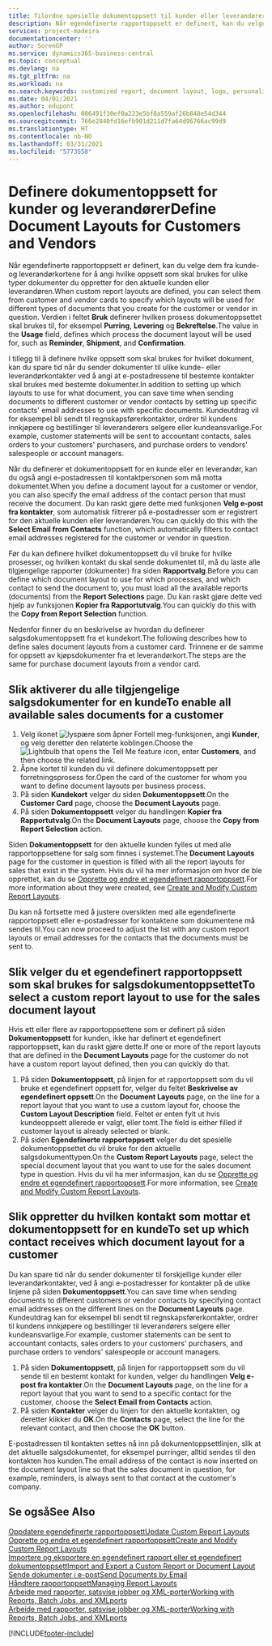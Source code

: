 ```yaml
---
title: Tilordne spesielle dokumentoppsett til kunder eller leverandører | Microsoft Docs
description: Når egendefinerte rapportoppsett er definert, kan du velge dem fra kunde- og leverandørkortene for å angi at de valgte oppsettene skal brukes for dokumenter du oppretter for den aktuelle kunden eller leverandøren.
services: project-madeira
documentationcenter: ''
author: SorenGP
ms.service: dynamics365-business-central
ms.topic: conceptual
ms.devlang: na
ms.tgt_pltfrm: na
ms.workload: na
ms.search.keywords: customized report, document layout, logo, personalize
ms.date: 04/01/2021
ms.author: edupont
ms.openlocfilehash: 086491f30ef0a223e5bf8a559af26b848e54d344
ms.sourcegitcommit: 766e2840fd16efb901d211d7fa64d96766ac99d9
ms.translationtype: HT
ms.contentlocale: nb-NO
ms.lasthandoff: 03/31/2021
ms.locfileid: "5773558"
---
```

# <a name="define-document-layouts-for-customers-and-vendors"></a><span data-ttu-id="b4696-103">Definere dokumentoppsett for kunder og leverandører</span><span class="sxs-lookup"><span data-stu-id="b4696-103">Define Document Layouts for Customers and Vendors</span></span>
<span data-ttu-id="b4696-104">Når egendefinerte rapportoppsett er definert, kan du velge dem fra kunde- og leverandørkortene for å angi hvilke oppsett som skal brukes for ulike typer dokumenter du oppretter for den aktuelle kunden eller leverandøren.</span><span class="sxs-lookup"><span data-stu-id="b4696-104">When custom report layouts are defined, you can select them from customer and vendor cards to specify which layouts will be used for different types of documents that you create for the customer or vendor in question.</span></span> <span data-ttu-id="b4696-105">Verdien i feltet **Bruk** definerer hvilken prosess dokumentoppsettet skal brukes til, for eksempel **Purring**, **Levering** og **Bekreftelse**.</span><span class="sxs-lookup"><span data-stu-id="b4696-105">The value in the **Usage** field, defines which process the document layout will be used for, such as **Reminder**, **Shipment**, and **Confirmation**.</span></span>

<span data-ttu-id="b4696-106">I tillegg til å definere hvilke oppsett som skal brukes for hvilket dokument, kan du spare tid når du sender dokumenter til ulike kunde- eller leverandørkontakter ved å angi at e-postadressene til bestemte kontakter skal brukes med bestemte dokumenter.</span><span class="sxs-lookup"><span data-stu-id="b4696-106">In addition to setting up which layouts to use for what document, you can save time when sending documents to different customer or vendor contacts by setting up specific contacts' email addresses to use with specific documents.</span></span> <span data-ttu-id="b4696-107">Kundeutdrag vil for eksempel bli sendt til regnskapsførerkontakter, ordrer til kundens innkjøpere og bestillinger til leverandørers selgere eller kundeansvarlige.</span><span class="sxs-lookup"><span data-stu-id="b4696-107">For example, customer statements will be sent to accountant contacts, sales orders to your customers' purchasers, and purchase orders to vendors' salespeople or account managers.</span></span>

<span data-ttu-id="b4696-108">Når du definerer et dokumentoppsett for en kunde eller en leverandør, kan du også angi e-postadressen til kontaktpersonen som må motta dokumentet.</span><span class="sxs-lookup"><span data-stu-id="b4696-108">When you define a document layout for a customer or vendor, you can also specify the email address of the contact person that must receive the document.</span></span> <span data-ttu-id="b4696-109">Du kan raskt gjøre dette med funksjonen **Velg e-post fra kontakter**, som automatisk filtrerer på e-postadresser som er registrert for den aktuelle kunden eller leverandøren.</span><span class="sxs-lookup"><span data-stu-id="b4696-109">You can quickly do this with the **Select Email from Contacts** function, which automatically filters to contact email addresses registered for the customer or vendor in question.</span></span>

<span data-ttu-id="b4696-110">Før du kan definere hvilket dokumentoppsett du vil bruke for hvilke prosesser, og hvilken kontakt du skal sende dokumentet til, må du laste alle tilgjengelige rapporter (dokumenter) fra siden **Rapportvalg**.</span><span class="sxs-lookup"><span data-stu-id="b4696-110">Before you can define which document layout to use for which processes, and which contact to send the document to, you must load all the available reports (documents) from the **Report Selections** page.</span></span> <span data-ttu-id="b4696-111">Du kan raskt gjøre dette ved hjelp av funksjonen **Kopier fra Rapportutvalg**.</span><span class="sxs-lookup"><span data-stu-id="b4696-111">You can quickly do this with the **Copy from Report Selection** function.</span></span>

<span data-ttu-id="b4696-112">Nedenfor finner du en beskrivelse av hvordan du definerer salgsdokumentoppsett fra et kundekort.</span><span class="sxs-lookup"><span data-stu-id="b4696-112">The following describes how to define sales document layouts from a customer card.</span></span> <span data-ttu-id="b4696-113">Trinnene er de samme for oppsett av kjøpsdokumenter fra et leverandørkort.</span><span class="sxs-lookup"><span data-stu-id="b4696-113">The steps are the same for purchase document layouts from a vendor card.</span></span>

## <a name="to-enable-all-available-sales-documents-for-a-customer"></a><span data-ttu-id="b4696-114">Slik aktiverer du alle tilgjengelige salgsdokumenter for en kunde</span><span class="sxs-lookup"><span data-stu-id="b4696-114">To enable all available sales documents for a customer</span></span>
1. <span data-ttu-id="b4696-115">Velg ikonet ![lyspære som åpner Fortell meg-funksjonen](media/ui-search/search_small.png "Fortell hva du vil gjøre"), angi **Kunder**, og velg deretter den relaterte koblingen.</span><span class="sxs-lookup"><span data-stu-id="b4696-115">Choose the ![Lightbulb that opens the Tell Me feature](media/ui-search/search_small.png "Tell me what you want to do") icon, enter **Customers**, and then choose the related link.</span></span>
2. <span data-ttu-id="b4696-116">Åpne kortet til kunden du vil definere dokumentoppsett per forretningsprosess for.</span><span class="sxs-lookup"><span data-stu-id="b4696-116">Open the card of the customer for whom you want to define document layouts per business process.</span></span>
3. <span data-ttu-id="b4696-117">På siden **Kundekort** velger du siden **Dokumentoppsett**.</span><span class="sxs-lookup"><span data-stu-id="b4696-117">On the **Customer Card** page, choose the **Document Layouts** page.</span></span>
4. <span data-ttu-id="b4696-118">På siden **Dokumentoppsett** velger du handlingen **Kopier fra Rapportutvalg**.</span><span class="sxs-lookup"><span data-stu-id="b4696-118">On the **Document Layouts** page, choose the **Copy from Report Selection** action.</span></span>

<span data-ttu-id="b4696-119">Siden **Dokumentoppsett** for den aktuelle kunden fylles ut med alle rapportoppsettene for salg som finnes i systemet.</span><span class="sxs-lookup"><span data-stu-id="b4696-119">The **Document Layouts** page for the customer in question is filled with all the report layouts for sales that exist in the system.</span></span> <span data-ttu-id="b4696-120">Hvis du vil ha mer informasjon om hvor de ble opprettet, kan du se [Opprette og endre et egendefinert rapportoppsett](ui-how-create-custom-report-layout.md).</span><span class="sxs-lookup"><span data-stu-id="b4696-120">For more information about they were created, see [Create and Modify Custom Report Layouts](ui-how-create-custom-report-layout.md).</span></span>

<span data-ttu-id="b4696-121">Du kan nå fortsette med å justere oversikten med alle egendefinerte rapportoppsett eller e-postadresser for kontaktene som dokumentene må sendes til.</span><span class="sxs-lookup"><span data-stu-id="b4696-121">You can now proceed to adjust the list with any custom report layouts or email addresses for the contacts that the documents must be sent to.</span></span>

## <a name="to-select-a-custom-report-layout-to-use-for-the-sales-document-layout"></a><span data-ttu-id="b4696-122">Slik velger du et egendefinert rapportoppsett som skal brukes for salgsdokumentoppsettet</span><span class="sxs-lookup"><span data-stu-id="b4696-122">To select a custom report layout to use for the sales document layout</span></span>
<span data-ttu-id="b4696-123">Hvis ett eller flere av rapportoppsettene som er definert på siden **Dokumentoppsett** for kunden, ikke har definert et egendefinert rapportoppsett, kan du raskt gjøre dette.</span><span class="sxs-lookup"><span data-stu-id="b4696-123">If one or more of the report layouts that are defined in the **Document Layouts** page for the customer do not have a custom report layout defined, then you can quickly do that.</span></span>

1. <span data-ttu-id="b4696-124">På siden **Dokumentoppsett**, på linjen for et rapportoppsett som du vil bruke et egendefinert oppsett for, velger du feltet **Beskrivelse av egendefinert oppsett**.</span><span class="sxs-lookup"><span data-stu-id="b4696-124">On the **Document Layouts** page, on the line for a report layout that you want to use a custom layout for, choose the **Custom Layout Description** field.</span></span> <span data-ttu-id="b4696-125">Feltet er enten fylt ut hvis kundeoppsett allerede er valgt, eller tomt.</span><span class="sxs-lookup"><span data-stu-id="b4696-125">The field is either filled if customer layout is already selected or blank.</span></span>
2. <span data-ttu-id="b4696-126">På siden **Egendefinerte rapportoppsett** velger du det spesielle dokumentoppsettet du vil bruke for den aktuelle salgsdokumenttypen.</span><span class="sxs-lookup"><span data-stu-id="b4696-126">On the **Custom Report Layouts** page, select the special document layout that you want to use for the sales document type in question.</span></span> <span data-ttu-id="b4696-127">Hvis du vil ha mer informasjon, kan du se [Opprette og endre et egendefinert rapportoppsett](ui-how-create-custom-report-layout.md).</span><span class="sxs-lookup"><span data-stu-id="b4696-127">For more information, see [Create and Modify Custom Report Layouts](ui-how-create-custom-report-layout.md).</span></span>

## <a name="to-set-up-which-contact-receives-which-document-layout-for-a-customer"></a><span data-ttu-id="b4696-128">Slik oppretter du hvilken kontakt som mottar et dokumentoppsett for en kunde</span><span class="sxs-lookup"><span data-stu-id="b4696-128">To set up which contact receives which document layout for a customer</span></span>
<span data-ttu-id="b4696-129">Du kan spare tid når du sender dokumenter til forskjellige kunder eller leverandørkontakter, ved å angi e-postadresser for kontakter på de ulike linjene på siden **Dokumentoppsett**.</span><span class="sxs-lookup"><span data-stu-id="b4696-129">You can save time when sending documents to different customers or vendor contacts by specifying contact email addresses on the different lines on the **Document Layouts** page.</span></span> <span data-ttu-id="b4696-130">Kundeutdrag kan for eksempel bli sendt til regnskapsførerkontakter, ordrer til kundens innkjøpere og bestillinger til leverandørers selgere eller kundeansvarlige.</span><span class="sxs-lookup"><span data-stu-id="b4696-130">For example, customer statements can be sent to accountant contacts, sales orders to your customers' purchasers, and purchase orders to vendors' salespeople or account managers.</span></span>

1. <span data-ttu-id="b4696-131">På siden **Dokumentoppsett**, på linjen for rapportoppsett som du vil sende til en bestemt kontakt for kunden, velger du handlingen **Velg e-post fra kontakter**.</span><span class="sxs-lookup"><span data-stu-id="b4696-131">On the **Document Layouts** page, on the line for a report layout that you want to send to a specific contact for the customer, choose the **Select Email from Contacts** action.</span></span>
2. <span data-ttu-id="b4696-132">På siden **Kontakter** velger du linjen for den aktuelle kontakten, og deretter klikker du **OK**.</span><span class="sxs-lookup"><span data-stu-id="b4696-132">On the **Contacts** page, select the line for the relevant contact, and then choose the **OK** button.</span></span>

<span data-ttu-id="b4696-133">E-postadressen til kontakten settes nå inn på dokumentoppsettlinjen, slik at det aktuelle salgsdokumentet, for eksempel purringer, alltid sendes til den kontakten hos kunden.</span><span class="sxs-lookup"><span data-stu-id="b4696-133">The email address of the contact is now inserted on the document layout line so that the sales document in question, for example, reminders, is always sent to that contact at the customer's company.</span></span>

## <a name="see-also"></a><span data-ttu-id="b4696-134">Se også</span><span class="sxs-lookup"><span data-stu-id="b4696-134">See Also</span></span>  
[<span data-ttu-id="b4696-135">Oppdatere egendefinerte rapportoppsett</span><span class="sxs-lookup"><span data-stu-id="b4696-135">Update Custom Report Layouts</span></span>](ui-update-report-layouts.md)  
[<span data-ttu-id="b4696-136">Opprette og endre et egendefinert rapportoppsett</span><span class="sxs-lookup"><span data-stu-id="b4696-136">Create and Modify Custom Report Layouts</span></span>](ui-how-create-custom-report-layout.md)  
[<span data-ttu-id="b4696-137">Importere og eksportere en egendefinert rapport eller et egendefinert dokumentoppsett</span><span class="sxs-lookup"><span data-stu-id="b4696-137">Import and Export a Custom Report or Document Layout</span></span>](ui-how-import-and-export-report-layout.md)  
[<span data-ttu-id="b4696-138">Sende dokumenter i e-post</span><span class="sxs-lookup"><span data-stu-id="b4696-138">Send Documents by Email</span></span>](ui-how-send-documents-email.md)  
[<span data-ttu-id="b4696-139">Håndtere rapportoppsett</span><span class="sxs-lookup"><span data-stu-id="b4696-139">Managing Report Layouts</span></span>](ui-manage-report-layouts.md)  
[<span data-ttu-id="b4696-140">Arbeide med rapporter, satsvise jobber og XML-porter</span><span class="sxs-lookup"><span data-stu-id="b4696-140">Working with Reports, Batch Jobs, and XMLports</span></span>](ui-work-report.md)  
[<span data-ttu-id="b4696-141">Arbeide med rapporter, satsvise jobber og XML-porter</span><span class="sxs-lookup"><span data-stu-id="b4696-141">Working with Reports, Batch Jobs, and XMLports</span></span>](ui-work-report.md)  


[!INCLUDE[footer-include](includes/footer-banner.md)]